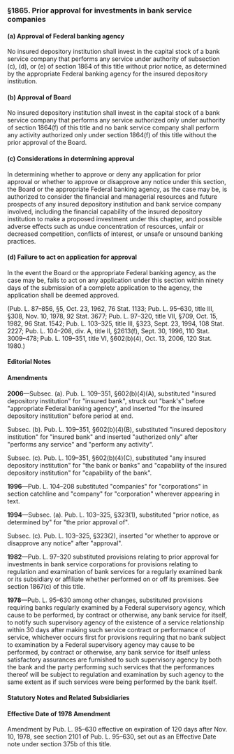 ### §1865. Prior approval for investments in bank service companies ###

#### (a) Approval of Federal banking agency ####

No insured depository institution shall invest in the capital stock of a bank service company that performs any service under authority of subsection (c), (d), or (e) of section 1864 of this title without prior notice, as determined by the appropriate Federal banking agency for the insured depository institution.

#### (b) Approval of Board ####

No insured depository institution shall invest in the capital stock of a bank service company that performs any service authorized only under authority of section 1864(f) of this title and no bank service company shall perform any activity authorized only under section 1864(f) of this title without the prior approval of the Board.

#### (c) Considerations in determining approval ####

In determining whether to approve or deny any application for prior approval or whether to approve or disapprove any notice under this section, the Board or the appropriate Federal banking agency, as the case may be, is authorized to consider the financial and managerial resources and future prospects of any insured depository institution and bank service company involved, including the financial capability of the insured depository institution to make a proposed investment under this chapter, and possible adverse effects such as undue concentration of resources, unfair or decreased competition, conflicts of interest, or unsafe or unsound banking practices.

#### (d) Failure to act on application for approval ####

In the event the Board or the appropriate Federal banking agency, as the case may be, fails to act on any application under this section within ninety days of the submission of a complete application to the agency, the application shall be deemed approved.

(Pub. L. 87–856, §5, Oct. 23, 1962, 76 Stat. 1133; Pub. L. 95–630, title III, §308, Nov. 10, 1978, 92 Stat. 3677; Pub. L. 97–320, title VII, §709, Oct. 15, 1982, 96 Stat. 1542; Pub. L. 103–325, title III, §323, Sept. 23, 1994, 108 Stat. 2227; Pub. L. 104–208, div. A, title II, §2613(f), Sept. 30, 1996, 110 Stat. 3009–478; Pub. L. 109–351, title VI, §602(b)(4), Oct. 13, 2006, 120 Stat. 1980.)

#### **Editorial Notes** ####

#### Amendments ####

**2006**—Subsec. (a). Pub. L. 109–351, §602(b)(4)(A), substituted "insured depository institution" for "insured bank", struck out "bank's" before "appropriate Federal banking agency", and inserted "for the insured depository institution" before period at end.

Subsec. (b). Pub. L. 109–351, §602(b)(4)(B), substituted "insured depository institution" for "insured bank" and inserted "authorized only" after "performs any service" and "perform any activity".

Subsec. (c). Pub. L. 109–351, §602(b)(4)(C), substituted "any insured depository institution" for "the bank or banks" and "capability of the insured depository institution" for "capability of the bank".

**1996**—Pub. L. 104–208 substituted "companies" for "corporations" in section catchline and "company" for "corporation" wherever appearing in text.

**1994**—Subsec. (a). Pub. L. 103–325, §323(1), substituted "prior notice, as determined by" for "the prior approval of".

Subsec. (c). Pub. L. 103–325, §323(2), inserted "or whether to approve or disapprove any notice" after "approval".

**1982**—Pub. L. 97–320 substituted provisions relating to prior approval for investments in bank service corporations for provisions relating to regulation and examination of bank services for a regularly examined bank or its subsidiary or affiliate whether performed on or off its premises. See section 1867(c) of this title.

**1978**—Pub. L. 95–630 among other changes, substituted provisions requiring banks regularly examined by a Federal supervisory agency, which cause to be performed, by contract or otherwise, any bank service for itself, to notify such supervisory agency of the existence of a service relationship within 30 days after making such service contract or performance of service, whichever occurs first for provisions requiring that no bank subject to examination by a Federal supervisory agency may cause to be performed, by contract or otherwise, any bank service for itself unless satisfactory assurances are furnished to such supervisory agency by both the bank and the party performing such services that the performances thereof will be subject to regulation and examination by such agency to the same extent as if such services were being performed by the bank itself.

#### **Statutory Notes and Related Subsidiaries** ####

#### Effective Date of 1978 Amendment ####

Amendment by Pub. L. 95–630 effective on expiration of 120 days after Nov. 10, 1978, see section 2101 of Pub. L. 95–630, set out as an Effective Date note under section 375b of this title.